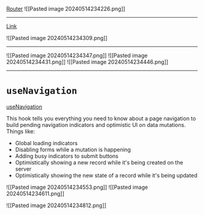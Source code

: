 [Router](https://reactrouter.com/en/main/start/tutorial)
![[Pasted image 20240514234226.png]]


---
[Link ](https://reactrouter.com/en/main/components/link)

![[Pasted image 20240514234309.png]]

---
![[Pasted image 20240514234347.png]]
![[Pasted image 20240514234431.png]]
![[Pasted image 20240514234446.png]]

---
# `useNavigation`

[useNavigation](https://reactrouter.com/en/main/hooks/use-navigation#usenavigation)

This hook tells you everything you need to know about a page navigation to build pending navigation indicators and optimistic UI on data mutations. Things like:

- Global loading indicators
- Disabling forms while a mutation is happening
- Adding busy indicators to submit buttons
- Optimistically showing a new record while it's being created on the server
- Optimistically showing the new state of a record while it's being updated

![[Pasted image 20240514234553.png]]
![[Pasted image 20240514234611.png]]

![[Pasted image 20240514234812.png]]
